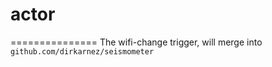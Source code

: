 # actor
===============
The wifi-change trigger, will merge into `github.com/dirkarnez/seismometer`
